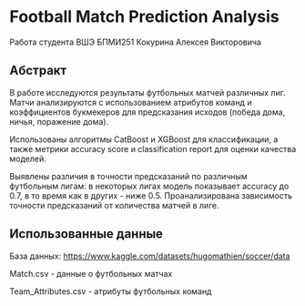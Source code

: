 # Football Match Prediction Analysis
Работа студента ВШЭ БПМИ251 Кокурина Алексея Викторовича

## Абстракт
В работе исследуются результаты футбольных матчей различных лиг. Матчи анализируются с использованием атрибутов команд и коэффициентов букмекеров для предсказания исходов (победа дома, ничья, поражение дома).

Использованы алгоритмы CatBoost и XGBoost для классификации, а также метрики accuracy score и classification report для оценки качества моделей.

Выявлены различия в точности предсказаний по различным футбольным лигам: в некоторых лигах модель показывает accuracy до 0.7, в то время как в других - ниже 0.5. Проанализирована зависимость точности предсказаний от количества матчей в лиге.

## Использованные данные
База данных: https://www.kaggle.com/datasets/hugomathien/soccer/data

Match.csv - данные о футбольных матчах

Team_Attributes.csv - атрибуты футбольных команд
